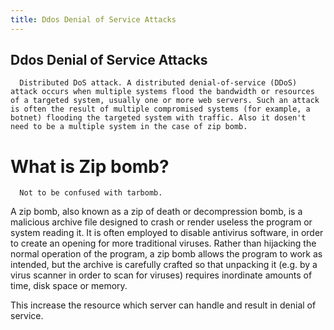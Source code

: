 ```yaml
---
title: Ddos Denial of Service Attacks
---
```

## Ddos Denial of Service Attacks
 
 
      Distributed DoS attack. A distributed denial-of-service (DDoS) attack occurs when multiple systems flood the bandwidth or resources of a targeted system, usually one or more web servers. Such an attack is often the result of multiple compromised systems (for example, a botnet) flooding the targeted system with traffic. Also it dosen't need to be a multiple system in the case of zip bomb.
      
 # What is Zip bomb?
      Not to be confused with tarbomb.
A zip bomb, also known as a zip of death or decompression bomb, is a malicious archive file designed to crash or render useless the program or system reading it. It is often employed to disable antivirus software, in order to create an opening for more traditional viruses.
Rather than hijacking the normal operation of the program, a zip bomb allows the program to work as intended, but the archive is carefully crafted so that unpacking it (e.g. by a virus scanner in order to scan for viruses) requires inordinate amounts of time, disk space or memory.

   This increase the resource which server can handle and result in denial of service.
